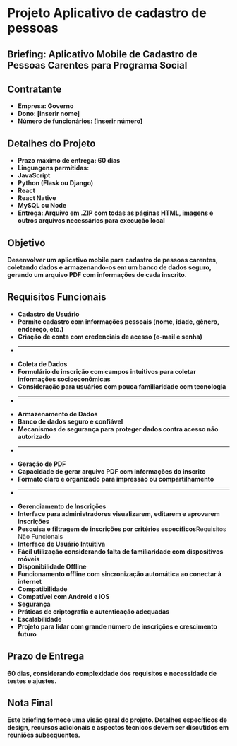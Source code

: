 # **Projeto Aplicativo de cadastro de pessoas**

## Briefing: Aplicativo Mobile de Cadastro de Pessoas Carentes para Programa Social

## Contratante

* **Empresa: Governo**
* **Dono: [inserir nome]**
* **Número de funcionários: [inserir número]**

## Detalhes do Projeto

* **Prazo máximo de entrega: 60 dias**
* **Linguagens permitidas:**
* **JavaScript**
* **Python (Flask ou Django)**
* **React**
* **React Native**
* **MySQL ou Node**
* **Entrega: Arquivo em .ZIP com todas as páginas HTML, imagens e outros arquivos necessários para execução local**

## Objetivo

**Desenvolver um aplicativo mobile para cadastro de pessoas carentes, coletando dados e armazenando-os em um banco de dados seguro, gerando um arquivo PDF com informações de cada inscrito.**

## Requisitos Funcionais

* **Cadastro de Usuário**
* **Permite cadastro com informações pessoais (nome, idade, gênero, endereço, etc.)**
* **Criação de conta com credenciais de acesso (e-mail e senha)**
* ---
* **Coleta de Dados**
* **Formulário de inscrição com campos intuitivos para coletar informações socioeconômicas**
* **Consideração para usuários com pouca familiaridade com tecnologia**
* ---
* **Armazenamento de Dados**
* **Banco de dados seguro e confiável**
* **Mecanismos de segurança para proteger dados contra acesso não autorizado**
* ---
* **Geração de PDF**
* **Capacidade de gerar arquivo PDF com informações do inscrito**
* **Formato claro e organizado para impressão ou compartilhamento**
* ---
* **Gerenciamento de Inscrições**
* **Interface para administradores visualizarem, editarem e aprovarem inscrições**
* **Pesquisa e filtragem de inscrições por critérios específicos**Requisitos Não Funcionais
* **Interface de Usuário Intuitiva**
* **Fácil utilização considerando falta de familiaridade com dispositivos móveis**
* **Disponibilidade Offline**
* **Funcionamento offline com sincronização automática ao conectar à internet**
* **Compatibilidade**
* **Compatível com Android e iOS**
* **Segurança**
* **Práticas de criptografia e autenticação adequadas**
* **Escalabilidade**
* **Projeto para lidar com grande número de inscrições e crescimento futuro**

## Prazo de Entrega

**60 dias, considerando complexidade dos requisitos e necessidade de testes e ajustes.**

## Nota Final

**Este briefing fornece uma visão geral do projeto. Detalhes específicos de design, recursos adicionais e aspectos técnicos devem ser discutidos em reuniões subsequentes.**
